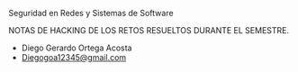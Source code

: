 Seguridad en Redes y Sistemas de Software

NOTAS DE HACKING DE LOS RETOS RESUELTOS DURANTE EL SEMESTRE.

- Diego Gerardo Ortega Acosta
- Diegogoa12345@gmail.com
